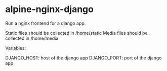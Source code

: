 # alpine-nginx-django

Run a nginx frontend for a django app.

Static files should be collected in /home/static
Media files should be collected in /home/media

Variables:

DJANGO_HOST: host of the django app
DJANGO_PORT: port of the django app
